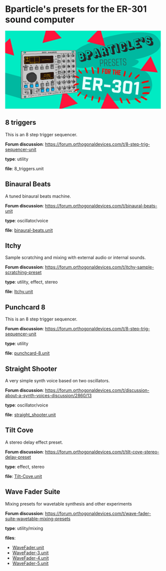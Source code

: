 # Bparticle's presets for the ER-301 sound computer
![Bparticle's presets header image](img/er-301_github-cover.png)

## 8 triggers
This is an 8 step trigger sequencer.

**Forum discussion**: https://forum.orthogonaldevices.com/t/8-step-trig-sequencer-unit

**type**: utility

**file**: 8_triggers.unit


## Binaural Beats
A tuned binaural beats machine.


**Forum discussion**: https://forum.orthogonaldevices.com/t/binaural-beats-unit

**type**: oscillator/voice

**file**: <a href="https://github.com/bparticle/bparticle/raw/master/binaural-beats.unit">binaural-beats.unit</a>

## Itchy
Sample scratching and mixing with external audio or internal sounds.


**Forum discussion**: https://forum.orthogonaldevices.com/t/itchy-sample-scratching-preset

**type**: utility, effect, stereo

**file**: <a href="https://github.com/bparticle/bparticle/raw/master/Itchy.unit">Itchy.unit</a>

## Punchcard 8
This is an 8 step trigger sequencer.


**Forum discussion**: https://forum.orthogonaldevices.com/t/8-step-trig-sequencer-unit

**type**: utility

**file**: <a href="https://github.com/bparticle/bparticle/raw/master/punchcard-8.unit">punchcard-8.unit</a>

## Straight Shooter
A very simple synth voice based on two oscillators.


**Forum discussion**: https://forum.orthogonaldevices.com/t/discussion-about-a-synth-voices-discussion/2860/13

**type**: oscillator/voice

**file**: <a href="https://github.com/bparticle/bparticle/raw/master/straight_shooter.unit">straight_shooter.unit</a>

## Tilt Cove
A stereo delay effect preset.


**Forum discussion**: https://forum.orthogonaldevices.com/t/tilt-cove-stereo-delay-preset

**type**: effect, stereo

**file**: <a href="https://github.com/bparticle/bparticle/raw/master/Tilt-Cove.unit">Tilt-Cove.unit</a>

## Wave Fader Suite

Mixing presets for wavetable synthesis and other experiments

**Forum discussion**: https://forum.orthogonaldevices.com/t/wave-fader-suite-wavetable-mixing-presets

**type**: utility/mixing

**files**:
* <a href="https://github.com/bparticle/bparticle/raw/master/WaveFader.unit">WaveFader.unit</a>
* <a href="https://github.com/bparticle/bparticle/raw/master/WaveFader-3.unit">WaveFader-3.unit</a>
* <a href="https://github.com/bparticle/bparticle/raw/master/WaveFader-4.unit">WaveFader-4.unit</a>
* <a href="https://github.com/bparticle/bparticle/raw/master/WaveFader-5.unit">WaveFader-5.unit</a>
